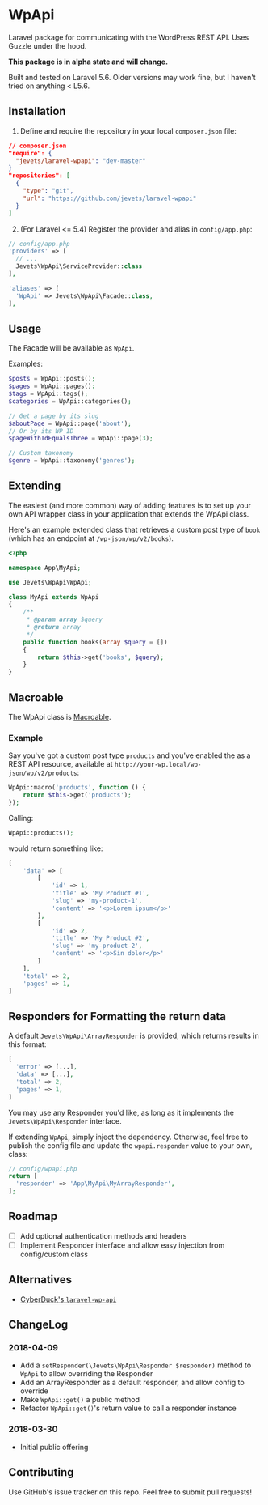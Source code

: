 # WpApi

Laravel package for communicating with the WordPress REST API. Uses Guzzle under the hood.

**This package is in alpha state and will change.**

Built and tested on Laravel 5.6. Older versions may work fine, but I haven't tried on anything < L5.6.

## Installation

1. Define and require the repository in your local `composer.json` file:

```json
// composer.json
"require": {
  "jevets/laravel-wpapi": "dev-master"
}
"repositories": [
  {
    "type": "git",
    "url": "https://github.com/jevets/laravel-wpapi"
  }
]
```

2. (For Laravel <= 5.4) Register the provider and alias in `config/app.php`:

```php
// config/app.php
'providers' => [
  // ...
  Jevets\WpApi\ServiceProvider::class
],

'aliases' => [
  'WpApi' => Jevets\WpApi\Facade::class,
],
```

## Usage

The Facade will be available as `WpApi`.

Examples:

```php
$posts = WpApi::posts();
$pages = WpApi::pages():
$tags = WpApi::tags();
$categories = WpApi::categories();

// Get a page by its slug
$aboutPage = WpApi::page('about');
// Or by its WP ID
$pageWithIdEqualsThree = WpApi::page(3);

// Custom taxonomy
$genre = WpApi::taxonomy('genres');
```

## Extending

The easiest (and more common) way of adding features is to set up your own API wrapper class in your application that extends the WpApi class.

Here's an example extended class that retrieves a custom post type of `book` (which has an endpoint at `/wp-json/wp/v2/books`).

```php
<?php

namespace App\MyApi;

use Jevets\WpApi\WpApi;

class MyApi extends WpApi
{
    /**
     * @param array $query
     * @return array
     */
    public function books(array $query = [])
    {
        return $this->get('books', $query);
    }
}
```

## Macroable

The WpApi class is [Macroable](https://laravel.com/api/5.6/Illuminate/Support/Traits/Macroable.html).

### Example

Say you've got a custom post type `products` and you've enabled the as a REST API resource, available at `http://your-wp.local/wp-json/wp/v2/products`:

```php
WpApi::macro('products', function () {
    return $this->get('products');
});
```

Calling:

```php
WpApi::products();
```

would return something like:

```php
[
    'data' => [
        [
            'id' => 1,
            'title' => 'My Product #1',
            'slug' => 'my-product-1',
            'content' => '<p>Lorem ipsum</p>'
        ],
        [
            'id' => 2,
            'title' => 'My Product #2',
            'slug' => 'my-product-2',
            'content' => '<p>Sin dolor</p>'
        ]
    ],
    'total' => 2,
    'pages' => 1,
]
```

## Responders for Formatting the return data

A default `Jevets\WpApi\ArrayResponder` is provided, which returns results in this format:

```php
[
  'error' => [...],
  'data' => [...],
  'total' => 2,
  'pages' => 1,
]
```

You may use any Responder you'd like, as long as it implements the `Jevets\WpApi\Responder` interface.

If extending `WpApi`, simply inject the dependency. Otherwise, feel free to publish the config file and update the `wpapi.responder` value to your own, class:

```php
// config/wpapi.php
return [
  'responder' => 'App\MyApi\MyArrayResponder',
];
```

## Roadmap

- [ ] Add optional authentication methods and headers
- [ ] Implement Responder interface and allow easy injection from config/custom class

## Alternatives

- [CyberDuck's `laravel-wp-api`](https://github.com/Cyber-Duck/laravel-wp-api)

## ChangeLog

### 2018-04-09

- Add a `setResponder(\Jevets\WpApi\Responder $responder)` method to `WpApi` to allow overriding the Responder
- Add an ArrayResponder as a default responder, and allow config to override
- Make `WpApi::get()` a public method
- Refactor `WpApi::get()`'s return value to call a responder instance

### 2018-03-30

- Initial public offering

## Contributing

Use GitHub's issue tracker on this repo. Feel free to submit pull requests!
